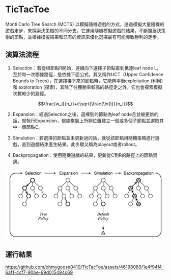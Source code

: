 # TicTacToe

Monti Carlo Tree Search (MCTS) 以模擬隨機遊戲的方式，透過模擬大量隨機的遊戲走步，來探索決策樹的不同分支。它運用隨機模擬遊戲的結果，不斷擴展決策樹的節點，並根據模擬結果和已有的資訊來優化選擇最有可能導致勝利的走步。

## 演算法流程

1. Selection：若從根節點R開始，連續向下選擇子節點直到抵達leaf node L。至於每一次哪條路徑，是依據下面公式，其又稱作UCT（Upper Confidence Bounds to Trees），在選擇接下來的節點時，它能夠平衡exploitation (利用) 和 exploration (探索)，其除了往獲勝率較高的路徑走之外，它也會探索模擬次數較少的路徑。

$$\frac{w_i}{n_i}+c\sqrt{\frac{\ln{t}}{n_i}}$$

2.	Expansion：經過Selection之後，選擇到的節點為leaf node且並被更新的話，就執行Expansion，根據棋盤上所剩位置建立一個或多個子節點並選取其中一個節點C。

3.	Simulation：若選擇的節點並未更新過的話，就從該節點用隨機策略進行遊戲，直到遊戲結束產生結果。此步驟又稱為playout或者rollout。

4.	Backpropagation：使用隨機遊戲的結果，更新從C到R的路徑上的節點資訊。

<p align="center">
    <img src="MCTS_flow_chart.png" width="500">
</p>

## 運行結果

https://github.com/ohmygoose0410/TicTacToe/assets/46198089/1e4f94f4-6af1-4cf7-90be-99d015494c69

